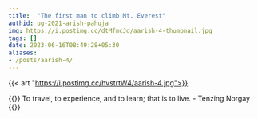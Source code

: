 ```yaml
---
title:  "The first man to climb Mt. Everest"
authid: ug-2021-arish-pahuja
img: https://i.postimg.cc/dtMfmcJd/aarish-4-thumbnail.jpg
tags: []
date: 2023-06-16T08:49:28+05:30
aliases:
- /posts/aarish-4/
---
```


{{< art "https://i.postimg.cc/hvstrtW4/aarish-4.jpg">}}



{{<quote>}}
To travel, to experience, and to learn; that is to live. - Tenzing Norgay
{{</quote>}}
